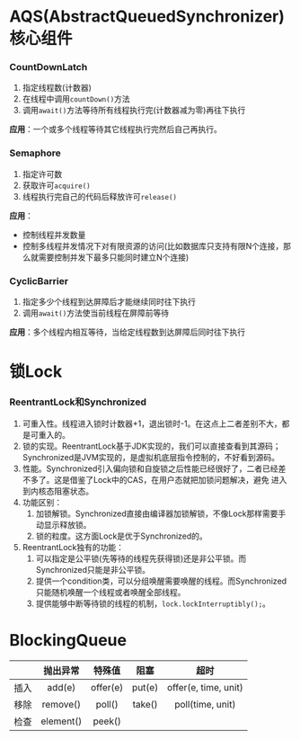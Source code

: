 # AQS(AbstractQueuedSynchronizer)核心组件
### CountDownLatch
1. 指定线程数(计数器)
2. 在线程中调用`countDown()`方法
3. 调用`await()`方法等待所有线程执行完(计数器减为零)再往下执行

**应用**：一个或多个线程等待其它线程执行完然后自己再执行。

### Semaphore
1. 指定许可数
2. 获取许可`acquire()`
3. 线程执行完自己的代码后释放许可`release()`

**应用**：
- 控制线程并发数量
- 控制多线程并发情况下对有限资源的访问(比如数据库只支持有限N个连接，那么就需要控制并发下最多只能同时建立N个连接)

### CyclicBarrier
1. 指定多少个线程到达屏障后才能继续同时往下执行
2. 调用`await()`方法使当前线程在屏障前等待

**应用**：多个线程内相互等待，当给定线程数到达屏障后同时往下执行

# 锁Lock
### ReentrantLock和Synchronized
1. 可重入性。线程进入锁时计数器+1，退出锁时-1。在这点上二者差别不大，都是可重入的。
2. 锁的实现。ReentrantLock基于JDK实现的，我们可以直接查看到其源码；Synchronized是JVM实现的，是虚拟机底层指令控制的，不好看到源码。
3. 性能。Synchronized引入偏向锁和自旋锁之后性能已经很好了，二者已经差不多了。这是借鉴了Lock中的CAS，在用户态就把加锁问题解决，避免
进入到内核态阻塞状态。
4. 功能区别：
    1. 加锁解锁。Synchronized直接由编译器加锁解锁，不像Lock那样需要手动显示释放锁。
    2. 锁的粒度。这方面Lock是优于Synchronized的。
5. ReentrantLock独有的功能：
    1. 可以指定是公平锁(先等待的线程先获得锁)还是非公平锁。而Synchronized只能是非公平锁。
    2. 提供一个condition类，可以分组唤醒需要唤醒的线程。而Synchronized只能随机唤醒一个线程或者唤醒全部线程。
    3. 提供能够中断等待锁的线程的机制，`lock.lockInterruptibly();`。 
    
# BlockingQueue
| | 抛出异常 | 特殊值 | 阻塞 | 超时|
| :---: | :---: | :---: | :---: | :---: |
|插入|add(e)|offer(e)|put(e)|offer(e, time, unit)|
|移除|remove()|poll()|take()|poll(time, unit)|
|检查|element()|peek()|||


